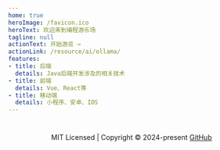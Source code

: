 ```yaml
---
home: true
heroImage: /favicon.ico
heroText: 欢迎来到编程游乐场
tagline: null
actionText: 开始游览 →
actionLink: /resource/ai/ollama/
features:
- title: 后端
  details: Java后端开发涉及的相关技术
- title: 前端
  details: Vue、React等
- title: 移动端
  details: 小程序、安卓、IOS
---
```


<div style="text-align: center;margin-top: 40px;">
MIT Licensed | Copyright © 2024-present <a href="https://github.com/taozhang1029" target="_blank">GitHub</a>
</div>
